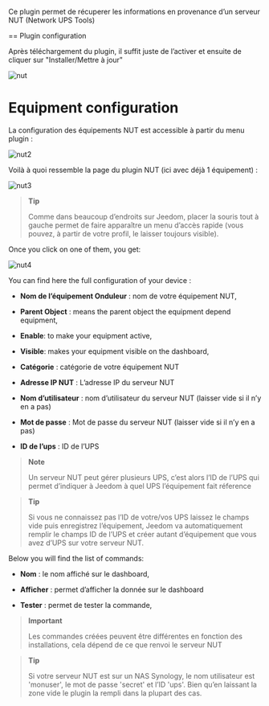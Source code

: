 Ce plugin permet de récuperer les informations en provenance d’un
serveur NUT (Network UPS Tools)

== Plugin configuration

Après téléchargement du plugin, il suffit juste de l’activer et ensuite
de cliquer sur "Installer/Mettre à jour"

![nut](../images/nut.PNG)

Equipment configuration
=============================

La configuration des équipements NUT est accessible à partir du menu
plugin :

![nut2](../images/nut2.PNG)

Voilà à quoi ressemble la page du plugin NUT (ici avec déjà 1
équipement) :

![nut3](../images/nut3.PNG)

> **Tip**
>
> Comme dans beaucoup d’endroits sur Jeedom, placer la souris tout à
> gauche permet de faire apparaître un menu d’accès rapide (vous pouvez,
> à partir de votre profil, le laisser toujours visible).

Once you click on one of them, you get:

![nut4](../images/nut4.PNG)

You can find here the full configuration of your device :

-   **Nom de l’équipement Onduleur** : nom de votre équipement NUT,

-   **Parent Object** : means the parent object the equipment depend
    equipment,

-   **Enable**: to make your equipment active,

-   **Visible**: makes your equipment visible on the dashboard,

-   **Catégorie** : catégorie de votre équipement NUT

-   **Adresse IP NUT** : L’adresse IP du serveur NUT

-   **Nom d’utilisateur** : nom d’utilisateur du serveur NUT (laisser
    vide si il n’y en a pas)

-   **Mot de passe** : Mot de passe du serveur NUT (laisser vide si il
    n’y en a pas)

-   **ID de l’ups** : ID de l’UPS

> **Note**
>
> Un serveur NUT peut gérer plusieurs UPS, c’est alors l’ID de l’UPS qui
> permet d’indiquer à Jeedom à quel UPS l’équipement fait réference

> **Tip**
>
> Si vous ne connaissez pas l’ID de votre/vos UPS laissez le champs vide
> puis enregistrez l’équipement, Jeedom va automatiquement remplir le
> champs ID de l’UPS et créer autant d’équipement que vous avez d’UPS
> sur votre serveur NUT.

Below you will find the list of commands:

-   **Nom** : le nom affiché sur le dashboard,

-   **Afficher** : permet d’afficher la donnée sur le dashboard

-   **Tester** : permet de tester la commande,

> **Important**
>
> Les commandes créées peuvent être différentes en fonction des
> installations, cela dépend de ce que renvoi le serveur NUT

> **Tip**
>
> Si votre serveur NUT est sur un NAS Synology, le nom utilisateur est
> 'monuser', le mot de passe 'secret' et l’ID 'ups'. Bien qu’en laissant
> la zone vide le plugin la rempli dans la plupart des cas.
